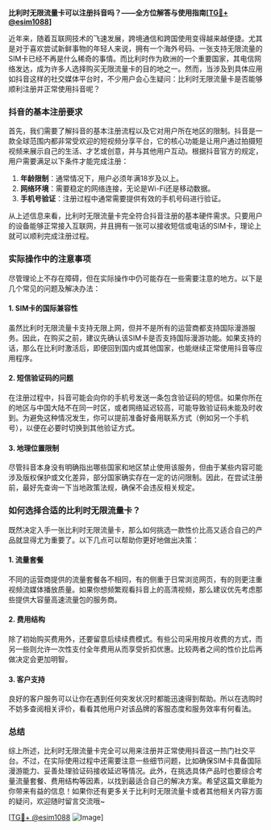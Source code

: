 **比利时无限流量卡可以注册抖音吗？——全方位解答与使用指南[[TG💪+ @esim1088](https://t.me/s/esim1088)]**

近年来，随着互联网技术的飞速发展，跨境通信和跨国使用变得越来越便捷。尤其是对于喜欢尝试新鲜事物的年轻人来说，拥有一个海外号码、一张支持无限流量的SIM卡已经不再是什么稀奇的事情。而比利时作为欧洲的一个重要国家，其电信网络发达，成为许多人选择购买无限流量卡的目的地之一。然而，当涉及到具体应用如抖音这样的社交媒体平台时，不少用户会心生疑问：比利时无限流量卡是否能够顺利注册并正常使用抖音呢？

### 抖音的基本注册要求

首先，我们需要了解抖音的基本注册流程以及它对用户所在地区的限制。抖音是一款全球范围内都非常受欢迎的短视频分享平台，它的核心功能是让用户通过拍摄短视频来展示自己的生活、才艺或创意，并与其他用户互动。根据抖音官方的规定，用户需要满足以下条件才能完成注册：

1. **年龄限制**：通常情况下，用户必须年满18岁及以上。
2. **网络环境**：需要稳定的网络连接，无论是Wi-Fi还是移动数据。
3. **手机号验证**：注册过程中通常需要提供有效的手机号码进行验证。

从上述信息来看，比利时无限流量卡完全符合抖音注册的基本硬件需求。只要用户的设备能够正常接入互联网，并且拥有一张可以接收短信或电话的SIM卡，理论上就可以顺利完成注册过程。

### 实际操作中的注意事项

尽管理论上不存在障碍，但在实际操作中仍可能存在一些需要注意的地方。以下是几个常见的问题及解决办法：

#### 1. SIM卡的国际兼容性
虽然比利时无限流量卡支持无限上网，但并不是所有的运营商都支持国际漫游服务。因此，在购买之前，建议先确认该SIM卡是否支持国际漫游功能。如果支持的话，那么在比利时激活后，即便回到国内或其他国家，也能继续正常使用抖音等应用程序。

#### 2. 短信验证码的问题
在注册过程中，抖音可能会向你的手机号发送一条包含验证码的短信。如果你所在的地区与中国大陆不在同一时区，或者网络延迟较高，可能导致验证码未能及时收到。为避免这种情况发生，你可以提前准备好备用联系方式（例如另一个手机号），以便在必要时切换到其他验证方式。

#### 3. 地理位置限制
尽管抖音本身没有明确指出哪些国家和地区禁止使用该服务，但由于某些内容可能涉及版权保护或文化差异，部分国家确实存在一定的访问限制。因此，在尝试注册前，最好先查询一下当地政策法规，确保不会违反相关规定。

### 如何选择合适的比利时无限流量卡？

既然决定入手一张比利时无限流量卡，那么如何挑选一款性价比高又适合自己的产品就显得尤为重要了。以下几点可以帮助你更好地做出决策：

#### 1. 流量套餐
不同的运营商提供的流量套餐各不相同，有的侧重于日常浏览网页，有的则更注重视频流媒体播放质量。如果你想频繁观看抖音上的高清视频，那么建议优先考虑那些提供大容量高速流量包的服务商。

#### 2. 费用结构
除了初始购买费用外，还要留意后续续费模式。有些公司采用按月收费的方式，而另一些则允许一次性支付全年费用从而享受折扣优惠。比较两者之间的性价比后再做决定会更加明智。

#### 3. 客户支持
良好的客户服务可以让你在遇到任何突发状况时都能迅速得到帮助。所以在选购时不妨多查阅相关评价，看看其他用户对该品牌的客服态度和服务效率有何看法。

### 总结

综上所述，比利时无限流量卡完全可以用来注册并正常使用抖音这一热门社交平台。不过，在实际使用过程中还需要注意一些细节问题，比如确保SIM卡具备国际漫游能力、妥善处理验证码接收延迟等情况。此外，在挑选具体产品时也要综合考量流量套餐、费用结构等因素，以找到最适合自己的解决方案。希望这篇文章能为你带来有益的信息！如果你还有更多关于比利时无限流量卡或者其他相关内容方面的疑问，欢迎随时留言交流哦~

[[TG💪+ @esim1088](https://t.me/s/esim1088) ![Image](https://i.postimg.cc/4NQfJmqS/Snipaste-2025-05-13-00-14-12.png)]